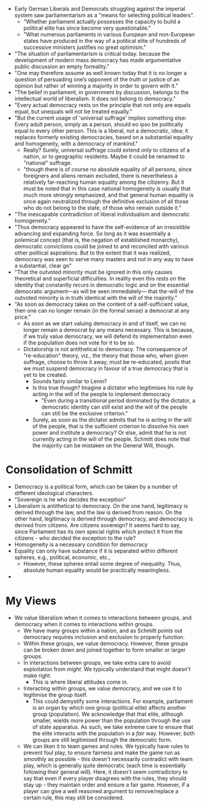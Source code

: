 - Early German Liberals and Democrats struggling against the imperial system saw parliamentarism as a "means for selecting political leaders".
	- "Whether parliament actually possesses the capacity to build a political elite has since become very questionable."
	- "What numerous parliaments in various European and non-European states have produced in the way of a political elite of hundreds of successive ministers justifies no great optimism."
- "The situation of parliamentarism is critical today. because the development of modern mass democracy has made argumentative public discussion an empty formality."
- "One may therefore assume as well known today that it is no longer a question of persuading one’s opponent of the truth or justice of an opinion but rather of winning a majority in order to govern with it."
- "The belief in parliament, in government by discussion, belongs to the intellectual world of liberalism. It does not belong to democracy."
- "Every actual democracy rests on the principle that not only are equals equal, but unequals will not be treated equally."
- "But the current usage of 'universal suffrage' implies something else: Every adult person, simply as a person, should eo ipso be politically equal to every other person. This is a liberal, not a democratic, idea; it replaces formerly existing democracies, based on a substantial equality and homogeneity, with a democracy of mankind."
	- Really? Surely, universal suffrage could extend only to citizens of a nation, or to geographic residents. Maybe it could be renamed to "national" suffrage.
	- "though there is of course no absolute equality of all persons, since foreigners and aliens remain excluded, there is nevertheless a relatively far-reaching human equality among the citizenry. But it must be noted that in this case national homogeneity is usually that much more strongly emphasized, and that general human equality is once again neutralized through the definitive exclusion of all those who do not belong to the state, of those who remain outside it."
- "The inescapable contradiction of liberal individualism and democratic homogeneity."
- "Thus democracy appeared to have the self-evidence of an irresistible advancing and expanding force. So long as it was essentially a polemical concept (that is, the negation of established monarchy), democratic convictions could be joined to and reconciled with various other political aspirations. But to the extent that it was realized, democracy was seen to serve many masters and not in any way to have a substantial, clear go"
- "That the outvoted minority must be ignored in this only causes theoretical and superficial difficulties. In reality even this rests on the identity that constantly recurs in democratic logic and on the essential democratic argument—as will be seen immediately— that the-will of the outvoted minority is in truth identical with the will of the majority."
- "As soon as democracy takes on the content of a self-sufficient value, then one can no longer remain (in the formal sense) a democrat at any price."
	- As soon as we start valuing democracy in and of itself, we can no longer remain a democrat by any means necessary. This is because, if we truly value democracy, we will defend its implementation even if the population does not vote for it to be so.
	- Dictatorship is not antithetical to democracy. The consequence of "re-education" theory, viz., the theory that those who, when given suffrage, choose to throw it away, must be re-educated, posits that we must suspend democracy in favour of a true democracy that is yet to be created.
		- Sounds fairly similar to Lenin?
		- Is this true though? Imagine a dictator who legitimises his rule by acting in the will of the people to implement democracy
			- "Even during a transitional period dominated by the dictator, a democratic identity can still exist and the will of the people can still be the exclusive criterion."
		- Surely, as soon as the dictator admits that he is acting in the will of the people, that is the sufficient criterion to dissolve his own power and institute a democracy? Or else, admit that he is not currently acting in the will of the people. Schmitt does note that the majority can be mistaken on the General Will, though.
# Consolidation of Schmitt
- Democracy is a political form, which can be taken by a number of different ideological characters.
- "Sovereign is he who decides the exception"
- Liberalism is antithetical to democracy. On the one hand, legitimacy is derived through the law, and the law is derived from reason. On the other hand, legitimacy is derived through democracy, and democracy is derived from citizens. Are citizens sovereign? It seems hard to say, since Parliament has its own special rights which protect it from the citizens - who decided the exception to the rule?
- Homogeneity is a necessary condition for democracy
- Equality can only have substance if it is separated within different spheres, e.g., political, economic, etc.,
	- However, these spheres entail some degree of inequality. Thus, absolute human equality would be practically meaningless.
- 
# My Views
- We value liberalism when it comes to interactions between groups, and democracy when it comes to interactions within groups.
	- We have many groups within a nation, and as Schmitt points out democracy requires inclusion and exclusion to properly function.
	- Within these groups, we value democracy. However, these groups can be broken down and joined together to form smaller or larger groups.
	- In interactions between groups, we take extra care to avoid exploitation from *might*. We typically understand that might doesn't make right.
		- This is where liberal attitudes come in.
	- Interacting within groups, we value democracy, and we use it to legitimise the group itself.
		- This could demystify some interactions. For example, parliament is an organ by which one group (political elite) affects another group (population). We acknowledge that that elite, although smaller, wields more power than the population through the use of state apparatus. As such, we take extreme care to ensure that the elite interacts with the population in a *fair* way. However, both groups are still legitimised through the democratic form.
	- We can liken it to team games and rules. We typically have rules to prevent foul play, to ensure fairness and make the game run as smoothly as possible - this doesn't necessarily contradict with team play, which is generally quite democratic (each time is essentially following their general will). Here, it doesn't seem contradictory to say that even if every player disagrees with the rules, they should stay up - they maintain order and ensure a fair game. However, if a player can give a well reasoned argument to remove/replace a certain rule, this may still be considered.